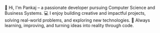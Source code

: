 👋 Hi, I'm Pankaj – a passionate developer pursuing Computer Science and Business Systems.
💻 I enjoy building creative and impactful projects, solving real-world problems, and exploring new technologies.
🚀 Always learning, improving, and turning ideas into reality through code.
